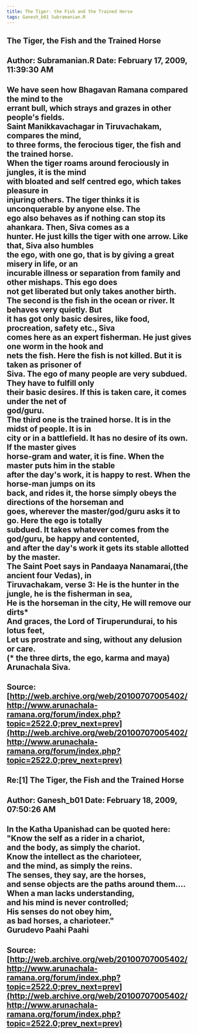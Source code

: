 ```yaml
--- 
title: The Tiger- the Fish and the Trained Horse   
tags: Ganesh_b01 Subramanian.R  
---  
```

## The Tiger, the Fish and the Trained Horse  
Author: Subramanian.R       Date: February 17, 2009, 11:39:30 AM  
---  
We have seen how Bhagavan Ramana compared the mind to the   
errant bull, which strays and grazes in other people's fields.   
Saint Manikkavachagar in Tiruvachakam, compares the mind,   
to three forms, the ferocious tiger, the fish and the trained horse.   
When the tiger roams around ferociously in jungles, it is the mind   
with bloated and self centred ego, which takes pleasure in   
injuring others. The tiger thinks it is unconquerable by anyone else. The  
ego also behaves as if nothing can stop its ahankara. Then, Siva comes as a  
hunter. He just kills the tiger with one arrow. Like that, Siva also humbles  
the ego, with one go, that is by giving a great misery in life, or an  
incurable illness or separation from family and other mishaps. This ego does  
not get liberated but only takes another birth.   
The second is the fish in the ocean or river. It behaves very quietly. But  
it has got only basic desires, like food, procreation, safety etc., Siva  
comes here as an expert fisherman. He just gives one worm in the hook and  
nets the fish. Here the fish is not killed. But it is taken as prisoner of  
Siva. The ego of many people are very subdued. They have to fulfill only  
their basic desires. If this is taken care, it comes under the net of  
god/guru.   
The third one is the trained horse. It is in the midst of people. It is in  
city or in a battlefield. It has no desire of its own. If the master gives  
horse-gram and water, it is fine. When the master puts him in the stable  
after the day's work, it is happy to rest. When the horse-man jumps on its  
back, and rides it, the horse simply obeys the directions of the horseman and  
goes, wherever the master/god/guru asks it to go. Here the ego is totally  
subdued. It takes whatever comes from the god/guru, be happy and contented,  
and after the day's work it gets its stable allotted by the master.   
The Saint Poet says in Pandaaya Nanamarai,(the ancient four Vedas), in  
Tiruvachakam, verse 3: He is the hunter in the jungle, he is the fisherman in sea,   
He is the horseman in the city, He will remove our dirts*   
And graces, the Lord of Tiruperundurai, to his lotus feet,   
Let us prostrate and sing, without any delusion or care.   
(* the three dirts, the ego, karma and maya)   
Arunachala Siva.
 ---  
Source:[http://web.archive.org/web/20100707005402/http://www.arunachala-ramana.org/forum/index.php?topic=2522.0;prev_next=prev](http://web.archive.org/web/20100707005402/http://www.arunachala-ramana.org/forum/index.php?topic=2522.0;prev_next=prev)   
---  

## Re:[1] The Tiger, the Fish and the Trained Horse  
Author: Ganesh_b01          Date: February 18, 2009, 07:50:26 AM  
---  
In the Katha Upanishad can be quoted here: "Know the self as a rider in a chariot,   
and the body, as simply the chariot.   
Know the intellect as the charioteer,   
and the mind, as simply the reins.   
The senses, they say, are the horses,   
and sense objects are the paths around them....   
When a man lacks understanding,   
and his mind is never controlled;   
His senses do not obey him,   
as bad horses, a charioteer."   
Gurudevo Paahi Paahi
 ---  
Source:[http://web.archive.org/web/20100707005402/http://www.arunachala-ramana.org/forum/index.php?topic=2522.0;prev_next=prev](http://web.archive.org/web/20100707005402/http://www.arunachala-ramana.org/forum/index.php?topic=2522.0;prev_next=prev)   
---  

